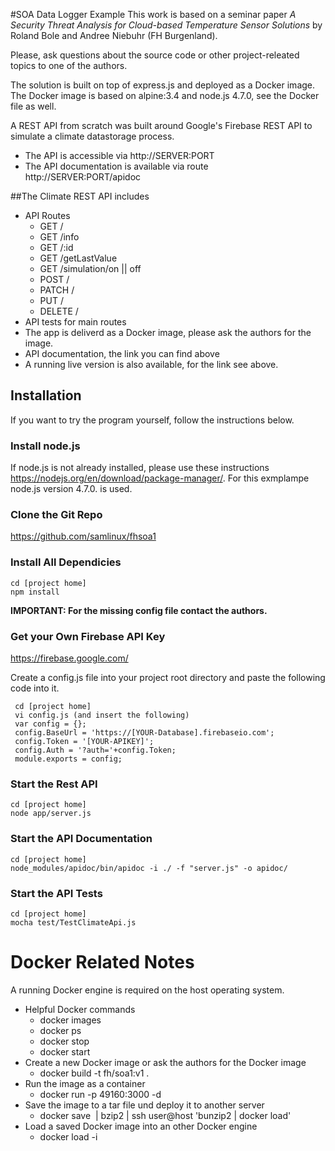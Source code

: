 #SOA Data Logger Example
This work is based on a seminar paper *A Security Threat Analysis for Cloud-based Temperature Sensor Solutions* by Roland Bole and Andree Niebuhr (FH Burgenland).

Please, ask questions about the source code or other project-releated topics to one of the authors.

The solution is built on top of express.js and deployed as a Docker image. The Docker image is based on alpine:3.4 and node.js 4.7.0, see the Docker file as well. 

A REST API from scratch was built around Google's Firebase REST API to simulate a climate datastorage process.

- The API is accessible via http://SERVER:PORT
- The API documentation is available via route http://SERVER:PORT/apidoc

##The Climate REST API includes 

- API Routes
    + GET /
    + GET /info
    + GET /:id
    + GET /getLastValue
    + GET /simulation/on || off
    + POST /
    + PATCH /
    + PUT /
    + DELETE /
- API tests for main routes
- The app is deliverd as a Docker image, please ask the authors for the image.
- API documentation, the link you can find above
- A running live version is also available, for the link see above.

## Installation
If you want to try the program yourself, follow the instructions below.

### Install node.js 
If node.js is not already installed, please use these instructions https://nodejs.org/en/download/package-manager/.
For this exmplampe node.js version 4.7.0. is used.

### Clone the Git Repo
https://github.com/samlinux/fhsoa1

### Install All Dependicies
```
cd [project home]  
npm install
```

**IMPORTANT: For the missing config file contact the authors.**

### Get your Own Firebase API Key
https://firebase.google.com/

Create a config.js file into your project root directory and paste the following code into it.
```  
 cd [project home]
 vi config.js (and insert the following) 
 var config = {};
 config.BaseUrl = 'https://[YOUR-Database].firebaseio.com';
 config.Token = '[YOUR-APIKEY]';
 config.Auth = '?auth='+config.Token;
 module.exports = config;
```

### Start the Rest API
```
cd [project home]  
node app/server.js
```
### Start the API Documentation
```
cd [project home]  
node_modules/apidoc/bin/apidoc -i ./ -f "server.js" -o apidoc/ 
```
### Start the API Tests
```
cd [project home]  
mocha test/TestClimateApi.js 
```

# Docker Related Notes
A running Docker engine is required on the host operating system.

- Helpful Docker commands
    + docker images
    + docker ps 
    + docker stop <running container id>
    + docker start <running container id>
- Create a new Docker image or ask the authors for the Docker image
    - docker build -t fh/soa1:v1 .
- Run the image as a container
    - docker run -p 49160:3000 -d <image>
- Save the image to a tar file und deploy it to another server
    - docker save <image> | bzip2 | ssh user@host 'bunzip2 | docker load'
- Load a saved Docker image into an other Docker engine
    - docker load -i <path to image tar file>



